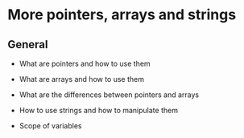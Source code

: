 # **More pointers, arrays and strings**

## General
- What are pointers and how to use them

- What are arrays and how to use them

- What are the differences between pointers and arrays

- How to use strings and how to manipulate them

- Scope of variables
